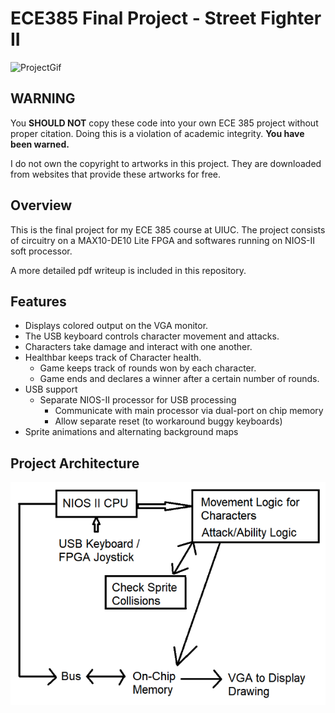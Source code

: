 ECE385 Final Project - Street Fighter II
============================================

![ProjectGif](display.gif)

WARNING
-------

You **SHOULD NOT** copy these code into your own ECE 385 project without proper citation. Doing this is a violation of academic integrity. **You have been warned.**

I do not own the copyright to artworks in this project. They are downloaded from websites that provide these artworks for free.

Overview
--------

This is the final project for my ECE 385 course at UIUC.
The project consists of circuitry on a MAX10-DE10 Lite FPGA and softwares running on NIOS-II soft processor.

A more detailed pdf writeup is included in this repository.

Features
--------

- Displays colored output on the VGA monitor.
- The USB keyboard controls character movement and attacks.
- Characters take damage and interact with one another.
- Healthbar keeps track of Character health.
    - Game keeps track of rounds won by each character.
    - Game ends and declares a winner after a certain number of rounds.
- USB support
  - Separate NIOS-II processor for USB processing
    - Communicate with main processor via dual-port on chip memory
    - Allow separate reset (to workaround buggy keyboards)
- Sprite animations and alternating background maps

Project Architecture
-------
 
![ProjectDiagram](diagram.png)
